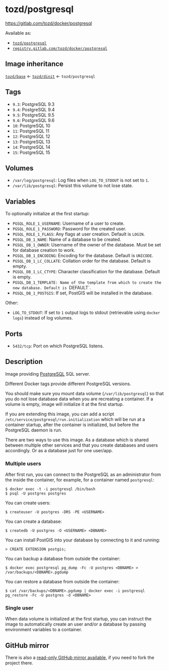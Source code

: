# tozd/postgresql

<https://gitlab.com/tozd/docker/postgresql>

Available as:

- [`tozd/postgresql`](https://hub.docker.com/r/tozd/postgresql)
- [`registry.gitlab.com/tozd/docker/postgresql`](https://gitlab.com/tozd/docker/postgresql/container_registry)

## Image inheritance

[`tozd/base`](https://gitlab.com/tozd/docker/base) ← [`tozd/dinit`](https://gitlab.com/tozd/docker/dinit) ← `tozd/postgresql`

## Tags

- `9.3`: PostgreSQL 9.3
- `9.4`: PostgreSQL 9.4
- `9.5`: PostgreSQL 9.5
- `9.6`: PostgreSQL 9.6
- `10`: PostgreSQL 10
- `11`: PostgreSQL 11
- `12`: PostgreSQL 12
- `13`: PostgreSQL 13
- `14`: PostgreSQL 14
- `15`: PostgreSQL 15

## Volumes

- `/var/log/postgresql`: Log files when `LOG_TO_STDOUT` is not set to `1`.
- `/var/lib/postgresql`: Persist this volume to not lose state.

## Variables

To optionally initialize at the first startup:

- `PGSQL_ROLE_1_USERNAME`: Username of a user to create.
- `PGSQL_ROLE_1_PASSWORD`: Password for the created user.
- `PGSQL_ROLE_1_FLAGS`: Any flags at user creation. Default is `LOGIN`.
- `PGSQL_DB_1_NAME`: Name of a database to be created.
- `PGSQL_DB_1_OWNER`: Username of the owner of the database. Must be set for database creation to work.
- `PGSQL_DB_1_ENCODING`: Encoding for the database. Default is `UNICODE`.
- `PGSQL_DB_1_LC_COLLATE`: Collation order for the database. Default is empty.
- `PGSQL_DB_1_LC_CTYPE`: Character classification for the database. Default is empty.
- `PGSQL_DB_1_TEMPLATE: Name of the template from which to create the new database. Default is `DEFAULT`.
- `PGSQL_DB_1_POSTGIS`: If set, PostGIS will be installed in the database.

Other:

- `LOG_TO_STDOUT`: If set to `1` output logs to stdout (retrievable using `docker logs`) instead of log volumes.

## Ports

- `5432/tcp`: Port on which PostgreSQL listens.

## Description

Image providing [PostgreSQL](http://www.postgresql.org/) SQL server.

Different Docker tags provide different PostgreSQL versions.

You should make sure you mount data volume (`/var/lib/postgresql`) so that you do not
lose database data when you are recreating a container. If a volume is empty, image
will initialize it at the first startup.

If you are extending this image, you can add a script `/etc/service/postgresql/run.initialization`
which will be run at a container startup, after the container is initialized, but before the
PostgreSQL daemon is run.

There are two ways to use this image. As a database which is shared between multiple
other services and that you create databases and users accordingly. Or as a database
just for one user/app.

### Multiple users

After first run, you can connect to the PostgreSQL as an administrator from the inside
the container, for example, for a container named `postgresql`:

```
$ docker exec -t -i postgresql /bin/bash
$ psql -U postgres postgres
```

You can create users:

```
$ createuser -U postgres -DRS -PE <USERNAME>
```

You can create a database:

```
$ createdb -U postgres -O <USERNAME> <DBNAME>
```

You can install PostGIS into your database by connecting to it and running:

```
> CREATE EXTENSION postgis;
```

You can backup a database from outside the container:

```
$ docker exec postgresql pg_dump -Fc -U postgres <DBNAME> > /var/backups/<DBNAME>.pgdump
```

You can restore a database from outside the container:

```
$ cat /var/backups/<DBNAME>.pgdump | docker exec -i postgresql pg_restore -Fc -U postgres -d <DBNAME>
```

### Single user

When data volume is initialized at the first startup, you can instruct the image to
automatically create an user and/or a database by passing environment variables to a
container.

## GitHub mirror

There is also a [read-only GitHub mirror available](https://github.com/tozd/docker-postgresql),
if you need to fork the project there.
